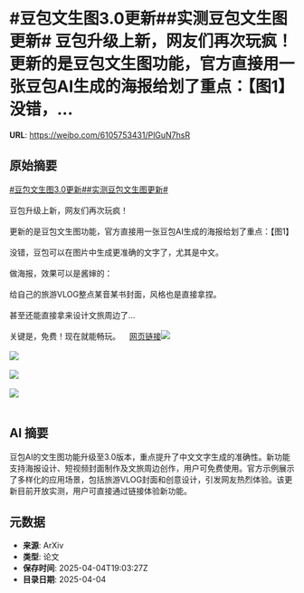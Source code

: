 # #豆包文生图3.0更新##实测豆包文生图更新# 豆包升级上新，网友们再次玩疯！更新的是豆包文生图功能，官方直接用一张豆包AI生成的海报给划了重点：【图1】没错，...

**URL**: https://weibo.com/6105753431/PlGuN7hsR

## 原始摘要

<a href="https://m.weibo.cn/search?containerid=231522type%3D1%26t%3D10%26q%3D%23%E8%B1%86%E5%8C%85%E6%96%87%E7%94%9F%E5%9B%BE3.0%E6%9B%B4%E6%96%B0%23&amp;extparam=%23%E8%B1%86%E5%8C%85%E6%96%87%E7%94%9F%E5%9B%BE3.0%E6%9B%B4%E6%96%B0%23" data-hide=""><span class="surl-text">#豆包文生图3.0更新#</span></a><a href="https://m.weibo.cn/search?containerid=231522type%3D1%26t%3D10%26q%3D%23%E5%AE%9E%E6%B5%8B%E8%B1%86%E5%8C%85%E6%96%87%E7%94%9F%E5%9B%BE%E6%9B%B4%E6%96%B0%23&amp;extparam=%23%E5%AE%9E%E6%B5%8B%E8%B1%86%E5%8C%85%E6%96%87%E7%94%9F%E5%9B%BE%E6%9B%B4%E6%96%B0%23" data-hide=""><span class="surl-text">#实测豆包文生图更新#</span></a> <br><br>豆包升级上新，网友们再次玩疯！<br><br>更新的是豆包文生图功能，官方直接用一张豆包AI生成的海报给划了重点：【图1】<br><br>没错，豆包可以在图片中生成更准确的文字了，尤其是中文。<br><br>做海报，效果可以是酱婶的：<br><br>给自己的旅游VLOG整点某音某书封面，风格也是直接拿捏。<br><br>甚至还能直接拿来设计文旅周边了…<br><br>关键是，免费！现在就能畅玩。<a href="https://weibo.cn/sinaurl?u=https%3A%2F%2Fmp.weixin.qq.com%2Fs%2F4ihJHPUeVDG_INHX_Jq49w" data-hide=""><span class="url-icon"><img style="width: 1rem;height: 1rem" src="https://h5.sinaimg.cn/upload/2015/09/25/3/timeline_card_small_web_default.png" referrerpolicy="no-referrer"></span><span class="surl-text">网页链接</span></a><img style="" src="https://tvax1.sinaimg.cn/large/006Fd7o3ly1i04nmwxclyj30qu0uqqeg.jpg" referrerpolicy="no-referrer"><br><br><img style="" src="https://tvax2.sinaimg.cn/large/006Fd7o3ly1i04no1em92j30b00jkagy.jpg" referrerpolicy="no-referrer"><br><br><img style="" src="https://tvax1.sinaimg.cn/large/006Fd7o3ly1i04nn2k6hoj30be0jq44y.jpg" referrerpolicy="no-referrer"><br><br><img style="" src="https://tvax2.sinaimg.cn/large/006Fd7o3ly1i04nntc5mjj30ay0jugr9.jpg" referrerpolicy="no-referrer"><br><br>

## AI 摘要

豆包AI的文生图功能升级至3.0版本，重点提升了中文文字生成的准确性。新功能支持海报设计、短视频封面制作及文旅周边创作，用户可免费使用。官方示例展示了多样化的应用场景，包括旅游VLOG封面和创意设计，引发网友热烈体验。该更新目前开放实测，用户可直接通过链接体验新功能。

## 元数据

- **来源**: ArXiv
- **类型**: 论文
- **保存时间**: 2025-04-04T19:03:27Z
- **目录日期**: 2025-04-04
